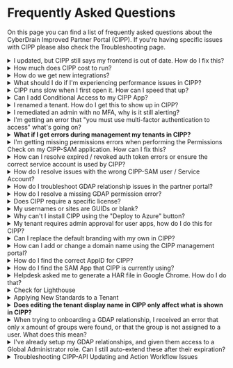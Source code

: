 # Frequently Asked Questions

On this page you can find a list of frequently asked questions about the CyberDrain Improved Partner Portal (CIPP). If you're having specific issues with CIPP please also check the Troubleshooting page.

<details>

<summary>I updated, but CIPP still says my frontend is out of date. How do I fix this?</summary>

SELF-HOSTED NOTE: Be sure to verify that your repo is actually up to date. Instructions for updating self-hosted CIPP can be found [here](../../setup/installation/updating.md).

CIPP-HOSTED NOTE: Updates can take several hours to roll out to all instances depending on how well Github and Azure are communicating at the time the release is pushed. If it's been more than 48 hours, follow these instructions and then reach out to CIPP's helpdesk if still not resolved.

CIPP v7 heavily relies on caching. Because of this it is necessary to clear your browser's cookies and cache to pull in the most up to date version of CIPP's frontend.

* Chrome/Edge - Open Devtools (F12), right click on the refresh button, select "Empty cache and hard reset"
* Firefox - Click the padlock in the URL bar and select "Clear cookies and site data..."

</details>

<details>

<summary>How much does CIPP cost to run?</summary>

Assuming you're running on the click-to-deploy configuration and average usage patterns it should cost $15 - $20 or £17 - £22 per month. You can check the costs, and estimated costs, for the resource group on the Azure Portal.

Please note it is your responsibility to ensure you are keeping an eye on costs within your instances.

</details>

<details>

<summary>How do we get new integrations?</summary>

We know, you love CIPP. You want everything to integrate with CIPP. Unfortunately, CIPP's business model doesn't allow us to take on the development, documentation, and help desk training to support every integration out there. In order for a vendor to integrate with CIPP, we need them to sponsor CIPP at the integration level.

Vendor sponsorship pays for that development, training, and support. If you have a vendor that you want to see integrated with CIPP, please reach out to your Account Manager at the vendor and let them know that you are interested.

Here's a couple of options for emails that you can send to licensing provider vendors. Modify these as you see fit for other vendors.

### Email 1: You love CIPP and would switch distributors based on who we integrate with:

{% code overflow="wrap" %}
```
Hi,

I hope you're doing well! I'm reaching out to you today as I'm a user of a tool called CIPP(https://cipp.app). It has greatly enhanced my Microsoft 365 experience and is now our core tool when it comes to performing M365 management. 
We understand you might be having discussions with their team already, but we just want to amplify that our choice of distributor is dependant on which one integrates with CIPP

Regards,
```
{% endcode %}

### Email 2: You love CIPP and would like your distributor to integrate

{% code overflow="wrap" %}
```
Hi,

I hope you're doing well! I'm reaching out to you today as I'm a user of a tool called CIPP(https://cipp.app). It has greatly enhanced my Microsoft 365 experience and is now our core tool when it comes to performing M365 management. 
We understand you might be having discussions with their team already, but we just want to amplify that our preference is to use CIPP to transact licenses.

Regards,
```
{% endcode %}

</details>

<details>

<summary>What should I do if I'm experiencing performance issues in CIPP?</summary>

Performance issues in CIPP are not expected. If your performance appears impacted, you can follow these steps to diagnose and resolve the issue:

1. **Check Your Deployment Region:**
   * Ensure that you deployed to the nearest region. You can verify this at [Azure Speed](https://www.azurespeed.com).
2. **Clear Durable Queues:**
   * Go to your CIPP instance.
   * Open the Application Settings menu.
   * Click on "Maintenance".
   * Select "Clear Durable Queues".
3. **Purge Orchestrators:**
   * Click on "Purge Orchestrators".

For more information, refer to the [maintenance instructions](https://docs.cipp.app/user-documentation/cipp/settings/maintenance).

If you are self-hosted, you will also want to ensure you have configured [Run From Package](../../setup/self-hosting-guide/runfrompackage.md) mode, which can help make sure your system is running efficiently on the backend.

If you have completed all of these, your instance may benefit from implementing function offloading. Refer to the [documentation on function offloading for limitations and setup](../../user-documentation/cipp/advanced/super-admin/function-offloading.md).

</details>

<details>

<summary>CIPP runs slow when I first open it. How can I speed that up?</summary>

If users in your organization have not accessed CIPP in a while, the Static Web App will put itself into a sleep state to save on resource usage. It's normal to see an initial 15-20 second delay on the first results being called from the CIPP-API backend. This is sometimes known as a cold start.

If you want to avoid cold starts, it's possible to utilize the [CIPP API](broken-reference) and an RPA such as CIPP sponsor Rewst to make a basic call to keep activity on the function app. A basic call to `/getversion` every 5 minutes will complete quickly and ensure that your function app stays in a warm state. It is recommended that you limit your RPA cron to only during expected business hours to limit the number of additional function app calls you are making.&#x20;

Self-hosted clients should see minimal impact to their overall costs.

</details>

<details>

<summary>Can I add Conditional Access to my CIPP App?</summary>

To add Conditional Access to CIPP, follow the below steps:

1. Go to your [Conditional Access Policies](https://portal.azure.com/#blade/Microsoft_AAD_IAM/ConditionalAccessBlade/Policies)
2. Select which users to apply the policy to, default suggestion is _"All Users"_
3. Select **Azure Static Web Apps** as the included app under "Cloud Apps or actions"
4. Configure any condition you want. For example Trusted Locations, specific IPs, specific platforms.
5. At Access Controls you must enable _Grant, with MFA access_.
6. Select **Save**

Your app is now protected with Conditional Access.

</details>

<details>

<summary>I renamed a tenant. How do I get this to show up in CIPP?</summary>

Beginning with v7, CIPP relies on the tenant's name at the time a GDAP relationship was created. Much of the tenant naming and renaming API capabilities were deprecated. As such, it will no longer pull in live information if you rename a tenant through your Microsoft Partner Portal.

To have the new tenant name show up in CIPP:

1. After renaming the tenant, create a new GDAP relationship. You can use the [GDAP Management](../../user-documentation/tenant/gdap-management/) page to expedite this process.
2. Terminate the old GDAP relationship. This can be accomplished by locating the old relationship on the [GDAP Relationships](../../user-documentation/tenant/gdap-management/relationships/) page and selecting terminate relationship from the per-row actions or Bulk Actions with the row selected.
3. Cleare your tenant cache from [CIPP Application Settings](../../user-documentation/cipp/settings/).

</details>

<details>

<summary>I remediated an admin with no MFA, why is it still alerting?</summary>

The CIPP alert "Alert on admins without any form of MFA" is based on checking a report created by Microsoft. This report is only updated once every 7 days. As such, CIPP recommends only running this alert every 7 days. It's possible the user may still show up on the report after remediation if the report has not refreshed since you completed your remediation steps.

</details>

<details>

<summary>I'm getting an error that "you must use multi-factor authentication to access" what's going on?</summary>

Typically this error means you're using tokens that don't have a "strong auth claim" or similar. This could be because you're using non-Azure AD MFA or you didn't complete MFA when creating your tokens for one or more of the authentication steps. Make sure you're using a supported MFA method and that you've completed the MFA steps when creating your tokens.

Check the [MFA Troubleshooting](../troubleshooting.md#multi-factor-authentication-troubleshooting) details in the Troubleshooting section for more information.

</details>

<details>

<summary><strong>What if I get errors during management my tenants in CIPP?</strong></summary>

1. **Perform a CPV Permissions Refresh:**
   1. Navigate to Settings -> CIPP -> Application Settings
   2. Click on the Tenants tab.
   3. Click the blue refresh button in the "Actions" column for the relevant tenant.
2. **Perform Permissions Check:**
   1. Navigate to Settings -> CIPP -> Application Settings
   2. Select "Perform Permissions Check"
3. **Conduct GDAP Check**
   1. Navigate to CIPP -> Application Settings -> GDAP Check.
   2. After the Permissions Check, perform the GDAP check
4. **Perform an Access Check:**
   1. Navigate to CIPP -> Application Settings -> Access Check.
   2. Select the relevant tenant and click "Run access check".

Complete all checks for effective troubleshooting. If you still have issues or for detailed instructions, refer to the[refreshing-a-specific-tenants-permissions-via-cpv-api.md](../troubleshooting-instructions/refreshing-a-specific-tenants-permissions-via-cpv-api.md "mention") page, the [troubleshooting instructions](https://docs.cipp.app/troubleshooting/troubleshooting-instructions) page, and the relevant sections on our [**Error Codes**](https://docs.cipp.app/troubleshooting/troubleshooting) page.

</details>

<details>

<summary>I'm getting missing permissions errors when performing the Permissions Check on my CIPP-SAM application. How can I fix this?</summary>

Sometimes when you are running a permissions check, you may encounter specific errors that you are missing some of the API permissions required for CIPP to perform as expected.

To ensure full functionality of CIPP, follow these steps to add the necessary API permissions:

1. **Review the** [**required permissions**](../../setup/installation/permissions.md) **for the Secure Application Model registration:**
   * Pay attention to the hint boxes on the page, which explain how to find APIs not listed under Graph.
2. **Add any missing permissions in the** [**App Registrations**](https://portal.azure.com/#blade/Microsoft_AAD_IAM/ActiveDirectoryMenuBlade/RegisteredApps) **section of your Azure Portal.**
   * Some permissions may appear duplicated in both Delegated and Application permissions tables. This is intentional; add both sets of permissions.
   * Some permissions come from other APIs besides Microsoft Graph. These are indicated by names in brackets (e.g., (WindowsDefenderATP)).
   * To add these permissions, go to "APIs my organization uses" instead of "Microsoft Graph." Look for the exact name in brackets to find and add the correct resource.

**Note: These tasks must be executed in your own tenant, as authentication is performed using your credentials.**

</details>

<details>

<summary>How can I resolve expired / revoked auth token errors or ensure the correct service account is used by CIPP?</summary>

This error occurs because the user who authorized the CSP or Graph API connection has had their password changed, sessions revoked, or account disabled. Reauthorization is required.

**To resolve this,** e**xecute the SAM Wizard with Option 2:**

* Go to CIPP -> Application Settings -> SAM Setup Wizard.
* Select "I would like to refresh my token or replace the user I've used for my previous token."

**Important:** Ensure your browser allows cookies, disable any ad-blockers, and do not use in-private mode.

For more details, refer to:

* [Troubleshooting guide](https://docs.cipp.app/troubleshooting/troubleshooting#the-provided-grant-has-expired-due-to-it-being-revoked-a-fresh-auth-token-is-needed.-the-user-might)
* [SAM Wizard best practices](https://docs.cipp.app/setup/installation/samwizard)

</details>

<details>

<summary>How do I resolve issues with the wrong CIPP-SAM user / Service Account?</summary>

1. **Perform a Permissions Check:**
   * Go to CIPP -> Settings -> Permissions Check.
   * Click the **Details** button when it appears to see the username used for the SAM setup.
2. **Ensure the Correct User:**
   * The user needs to be in the GDAP groups and the AdminAgents group.
   * If the wrong user is used, go to CIPP -> SAM Setup Wizard.
   * Select "I would like to refresh my token or replace the user I've used for my previous token."

For more details, refer to the [SAM Wizard best practices](https://docs.cipp.app/setup/installation/samwizard).

</details>

<details>

<summary>How do I troubleshoot GDAP relationship issues in the partner portal?</summary>

If there are issues with the GDAP relationship, follow these steps:

1. **Check GDAP Relationships:**
   * Go to [Microsoft Partner Center](https://partner.microsoft.com/en-us/dashboard/commerce2/granularadminaccess/list).
   * Select the client you are testing with and look at the relationships.
2. **Verify Access:**
   * If you only see a relationship with "MLT\_", you do not have write-access to the tenant.
   * If you see other relationships, click into them and check if the roles are mapped to groups.
3. **Create Role Mapping:**
   * If roles are not mapped, create the mapping by clicking the + icon.
   * Assign these groups to the CIPP service account.
4. **Identify the CIPP Service Account:**
   * Go to CIPP -> Application Settings -> Permission Check.
   * Click the **Details** button to find the CIPP service account.

</details>

<details>

<summary>How do I resolve a missing GDAP permission error?</summary>

This error may occur because the user is not in any of the GDAP groups. To resolve this:

1. **Check Recommended GDAP Roles and Relationships:**
   * Refer to the [recommended GDAP roles and relationships](https://docs.cipp.app/setup/installation/permissions) document.
2. **Perform a Tenant Access Check:**
   * Go to CIPP -> Settings -> Tenant Access Check.
   * This will show you which roles might be missing.

For more details, refer to the [permissions setup guide](https://docs.cipp.app/setup/installation/permissions).

</details>

<details>

<summary>Does CIPP require a specific license?</summary>

No, CIPP can work with any M365 license, for specific features CIPP will of course the tenant to be licensed correctly; e.g. to manage Intune, the tenant must have Intune Licensing.

</details>

<details>

<summary>My usernames or sites are GUIDs or blank?</summary>

Please see the standard "Enable Usernames instead of pseudo anonymized names in reports" [here](https://docs.cipp.app/user-documentation/tenant/standards/edit-standards#meet-the-standards)

</details>

<details>

<summary>Why can't I install CIPP using the "Deploy to Azure" button?</summary>

If you're experiencing issues with installation please report these in `#cipp-community-help` on the [CIPP Discord](https://discord.gg/cyberdrain)

</details>

<details>

<summary>My tenant requires admin approval for user apps, how do I do this for CIPP?</summary>

If your Azure Tenant requires admin approval for user apps, add consent by following the below steps:

1. Go to [Azure Enterprise Applications](https://portal.azure.com/#blade/Microsoft_AAD_IAM/StartboardApplicationsMenuBlade/AllApps)
2. Find _Azure Static Websites_
3. Grant Admin Consent for all

This permits users the ability to grant consent when access CIPP now.

</details>

<details>

<summary>Can I replace the default branding with my own in CIPP?</summary>

No, CIPP's branding is compiled into the code. Additionally the branding isn't just a decorative feature, it plays a role in helping maintain visibility and community growth.

</details>

<details>

<summary>How can I add or change a domain name using the CIPP management portal?</summary>

You can use our management portal to add or change a domain name. Follow these steps:

1. **Set CNAME:**
   * First, set any CNAME you want to use to your current portal domain.
   * For example, set "CIPP.MyMsp.com" to "Proud-Dolphin01928.azurewebsites.net".
2. **Use the Management Portal:**
   * After setting the CNAME, use the [management portal](https://management.cipp.app) to finish the setup and add it on the platform.

</details>

<details>

<summary>How do I find the correct AppID for CIPP?</summary>

To find the correct AppID for CIPP:

1. **Run a Permissions Check:**
   * Go to CIPP -> Application Settings -> Permissions Check.
   * Click the **Details** button.
2. **Locate the Correct AppID:**
   * There will be a direct link to the application CIPP currently uses.
   * You can safely delete the other AppIDs.

For more details, refer to the [permissions check guide](https://docs.cipp.app/setup/installation/permissions).

</details>

<details>

<summary>How do I find the SAM App that CIPP is currently using?</summary>

To find the SAM App that CIPP is currently using, follow these steps:

1. **Run a Permissions Check:**
   * Go to CIPP -> Application Settings -> Permissions Check.
   * Click the **Details** button.
2. **Locate the SAM App:**
   * This will show you the user, IP, and a direct link to the application currently in use by CIPP.

</details>

<details>

<summary>Helpdesk asked me to generate a HAR file in Google Chrome. How do I do that?</summary>

**To generate a HAR file while performing an action, follow these steps:**

1. **Open Chrome DevTools:**
   * Right-click in the browser window or tab.
   * Select **Inspect**.
2. **Capture Network Traffic:**
   * Click the **Network** tab in the panel that appears.
3. **Export the HAR File:**
   * Click the download button (tooltip will say "Export HAR").
   * Name the file and click **Save**.

For more details, refer to the [Chrome DevTools guide](https://developers.google.com/web/tools/chrome-devtools/).

</details>

<details>

<summary>Check for Lighthouse</summary>

1. **Check for a Lighthouse License:**
   * Ensure you have a Lighthouse license enabled by following the instructions [here](https://learn.microsoft.com/en-us/microsoft-365/lighthouse/m365-lighthouse-sign-up?view=o365-worldwide).
2. **Check for a New EULA:**
   * Go to [Microsoft Lighthouse](https://lighthouse.microsoft.com) and check if there is a new EULA waiting for you to accept.

For more details, refer to the [Lighthouse sign-up guide](https://learn.microsoft.com/en-us/microsoft-365/lighthouse/m365-lighthouse-sign-up?view=o365-worldwide).

</details>

<details>

<summary>Applying New Standards to a Tenant</summary>

**Q: How long does it typically take for new standards to be applied to a tenant?**

**A:** It usually takes between 0 to 3 hours for new standards to be applied to a tenant. This timeframe depends on the scheduling of a cron job that automatically initiates the application of standards.

**Q: Can I apply standards immediately instead of waiting for the cron job?**

**A:** Yes, you can apply standards immediately by clicking the "Run Now" buttons located in the top right corner of the interface. This action bypasses the scheduled cron job and applies the standards right away.

</details>

<details>

<summary><strong>Does editing the tenant display name in CIPP only affect what is shown in CIPP?</strong></summary>

No, CIPP reflects the tenant name set in the Microsoft Partner Center. When a tenant is added to CIPP, its name is pulled from the Partner Center once. If the name changes in the Partner Center, CIPP does not automatically update it.

To refresh the tenant name in CIPP:

1. Go to **Application Settings > Tenant**.
2. Select the tenant and delete it.
3. Clear the tenant cache and wait for the system to refresh the data from the Partner Center.

This ensures the display name in CIPP matches the current name in the Partner Center.

</details>

<details>

<summary>When trying to onboarding a GDAP relationship, I received an error that only x amount of groups were found, or that the group is not assigned to a user. What does this mean?</summary>

This error can mean two things;

* You migrated using different tools, such as Microsoft Lighthouse.
* You didn't assign the groups to the user after migrating.

Make sure you assign the correct groups to the CIPP service account. For more information see our best practices [here](../../setup/installation/samwizard.md#authorization-best-practices-for-cipp).

</details>

<details>

<summary>I've already setup my GDAP relationships, and given them access to a Global Administrator role. Can I still auto-extend these after their expiration?</summary>

Auto Extend is only available for relationships without the Global Administrator role. If your relationship contains the Global Administrator role you cannot enable this feature. This means that you will need to renew the relationship by reinviting the tenant every 2 years.

</details>

<details>

<summary>Troubleshooting CIPP-API Updating and Action Workflow Issues</summary>

If your CIPP-API isn't updating, start by checking the Actions tab in your repository for a workflow named `_master*.yml`.

* **If the workflow is missing:**\
  Your repository may not be fully configured. Follow the instructions provided [here](https://docs.cipp.app/setup/self-hosting-guide/runfrompackage) to restore the action workflow.

</details>
